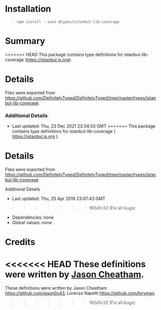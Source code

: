 # Installation
> `npm install --save @types/istanbul-lib-coverage`

# Summary
<<<<<<< HEAD
This package contains type definitions for istanbul-lib-coverage (https://istanbul.js.org).

# Details
Files were exported from https://github.com/DefinitelyTyped/DefinitelyTyped/tree/master/types/istanbul-lib-coverage.

### Additional Details
 * Last updated: Thu, 23 Dec 2021 23:34:53 GMT
=======
This package contains type definitions for istanbul-lib-coverage ( https://istanbul.js.org ).

# Details
Files were exported from https://github.com/DefinitelyTyped/DefinitelyTyped/tree/master/types/istanbul-lib-coverage

Additional Details
 * Last updated: Thu, 25 Apr 2019 23:07:43 GMT
>>>>>>> f65d1c32 (Fix all bugs)
 * Dependencies: none
 * Global values: none

# Credits
<<<<<<< HEAD
These definitions were written by [Jason Cheatham](https://github.com/jason0x43).
=======
These definitions were written by Jason Cheatham <https://github.com/jason0x43>, Lorenzo Rapetti <https://github.com/loryman>.
>>>>>>> f65d1c32 (Fix all bugs)
